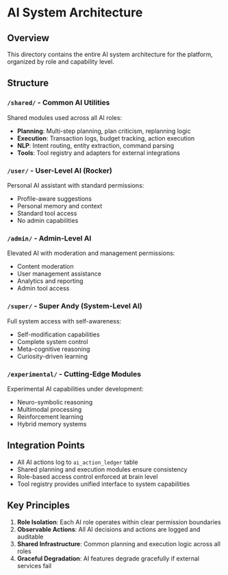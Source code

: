 # AI System Architecture

## Overview
This directory contains the entire AI system architecture for the platform, organized by role and capability level.

## Structure

### `/shared/` - Common AI Utilities
Shared modules used across all AI roles:
- **Planning**: Multi-step planning, plan criticism, replanning logic
- **Execution**: Transaction logs, budget tracking, action execution
- **NLP**: Intent routing, entity extraction, command parsing
- **Tools**: Tool registry and adapters for external integrations

### `/user/` - User-Level AI (Rocker)
Personal AI assistant with standard permissions:
- Profile-aware suggestions
- Personal memory and context
- Standard tool access
- No admin capabilities

### `/admin/` - Admin-Level AI
Elevated AI with moderation and management permissions:
- Content moderation
- User management assistance
- Analytics and reporting
- Admin tool access

### `/super/` - Super Andy (System-Level AI)
Full system access with self-awareness:
- Self-modification capabilities
- Complete system control
- Meta-cognitive reasoning
- Curiosity-driven learning

### `/experimental/` - Cutting-Edge Modules
Experimental AI capabilities under development:
- Neuro-symbolic reasoning
- Multimodal processing
- Reinforcement learning
- Hybrid memory systems

## Integration Points
- All AI actions log to `ai_action_ledger` table
- Shared planning and execution modules ensure consistency
- Role-based access control enforced at brain level
- Tool registry provides unified interface to system capabilities

## Key Principles
1. **Role Isolation**: Each AI role operates within clear permission boundaries
2. **Observable Actions**: All AI decisions and actions are logged and auditable
3. **Shared Infrastructure**: Common planning and execution logic across all roles
4. **Graceful Degradation**: AI features degrade gracefully if external services fail

